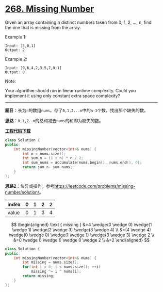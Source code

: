 # [268. Missing Number](https://leetcode.com/problems/missing-number/)

Given an array containing n distinct numbers taken from 0, 1, 2, ..., n, find the one that is missing from the array.

Example 1:

    Input: [3,0,1]
    Output: 2

Example 2:

    Input: [9,6,4,2,3,5,7,0,1]
    Output: 8

Note:

Your algorithm should run in linear runtime complexity. Could you implement it using only constant extra space complexity?

-----

**题目**：长为`n`的数组`nums`，存了`0,1,2...n`中的`n-1`个数，找出那个缺失的数。

**思路**：`0,1,2..n`的总和减去`nums`的和即为缺失的数。

[**工程代码下载**](https://github.com/shenkh/leetcode)

```cpp
class Solution {
public:
    int missingNumber(vector<int>& nums) {
        int n = nums.size();
        int sum_n = (1 + n) * n / 2;
        int sum_nums = accumulate(nums.begin(), nums.end(), 0);
        return sum_n- sum_nums;
    }
};
```

**思路2**：位异或操作。参考<https://leetcode.com/problems/missing-number/solution/>。

index | 0 | 1 | 2 | 2
------|---| --|--|--
value | 0 | 1 | 3 | 4

$$
\begin{aligned} \text { missing } &=4 \wedge(0 \wedge 0) \wedge(1 \wedge 1) \wedge(2 \wedge 3) \wedge(3 \wedge 4) \\ &=(4 \wedge 4) \wedge(0 \wedge 0) \wedge(1 \wedge 1) \wedge(3 \wedge 3) \wedge 2 \\ &=0 \wedge 0 \wedge 0 \wedge 0 \wedge 2 \\ &=2 \end{aligned}
$$

```cpp
class Solution {
public:
    int missingNumber(vector<int>& nums) {
        int missing = nums.size();
        for(int i = 0; i < nums.size(); ++i)
            missing ^= i ^ nums[i];
        return missing;
    }
};
```
